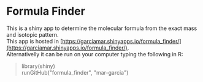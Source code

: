 # Formula Finder
This is a shiny app to determine the molecular formula from the exact mass and isotopic pattern.  
This app is hosted in [https://garciamar.shinyapps.io/formula_finder/](https://garciamar.shinyapps.io/formula_finder/).  
Alternativelly it can be run on your computer typing the following in R:  
> library(shiny)  
> runGitHub("formula_finder", "mar-garcia")
